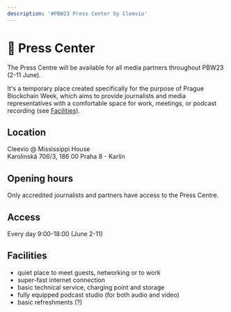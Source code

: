 ```yaml
---
description: '#PBW23 Press Center by Cleevio'
---
```


# 🏢 Press Center

The Press Centre will be available for all media partners throughout PBW23 (2-11 June).

It's a temporary place created specifically for the purpose of Prague Blockchain Week, which aims to provide journalists and media representatives with a comfortable space for work, meetings, or podcast recording (see [Facilities](press-center.md#facilities)).

## Location

Cleevio @ Mississippi House\
Karolinská 706/3, 186 00 Praha 8 - Karlín

## Opening hours

Only accredited journalists and partners have access to the Press Centre.

## Access

Every day 9:00-18:00 (June 2-11)

## Facilities

* quiet place to meet guests, networking or to work
* super-fast internet connection
* basic technical service, charging point and storage
* fully equipped podcast studio (for both audio and video)
* basic refreshments (?)

